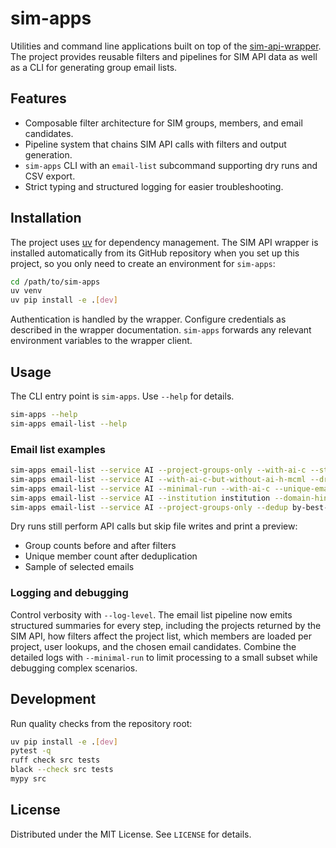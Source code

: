 # sim-apps

Utilities and command line applications built on top of the [sim-api-wrapper](https://github.com/m-a-r-o-u/sim-api-wrapper.git). The project provides reusable filters and pipelines for SIM API data as well as a CLI for generating group email lists.

## Features

- Composable filter architecture for SIM groups, members, and email candidates.
- Pipeline system that chains SIM API calls with filters and output generation.
- `sim-apps` CLI with an `email-list` subcommand supporting dry runs and CSV export.
- Strict typing and structured logging for easier troubleshooting.

## Installation

The project uses [uv](https://github.com/astral-sh/uv) for dependency management. The SIM API wrapper is installed automatically from its GitHub repository when you set up this project, so you only need to create an environment for `sim-apps`:

```bash
cd /path/to/sim-apps
uv venv
uv pip install -e .[dev]
```

Authentication is handled by the wrapper. Configure credentials as described in the wrapper documentation. `sim-apps` forwards any relevant environment variables to the wrapper client.

## Usage

The CLI entry point is `sim-apps`. Use `--help` for details.

```bash
sim-apps --help
sim-apps email-list --help
```

### Email list examples

```bash
sim-apps email-list --service AI --project-groups-only --with-ai-c --stdout
sim-apps email-list --service AI --with-ai-c-but-without-ai-h-mcml --dry-run
sim-apps email-list --service AI --minimal-run --with-ai-c --unique-emails --dedup by-id --output emails.txt
sim-apps email-list --service AI --institution institution --domain-hint institution.de --csv emails.csv
sim-apps email-list --service AI --project-groups-only --dedup by-best-email --dry-run --debug-intermediate debug/
```

Dry runs still perform API calls but skip file writes and print a preview:

- Group counts before and after filters
- Unique member count after deduplication
- Sample of selected emails

### Logging and debugging

Control verbosity with `--log-level`. The email list pipeline now emits structured summaries for every step, including the
projects returned by the SIM API, how filters affect the project list, which members are loaded per project, user lookups, and
the chosen email candidates. Combine the detailed logs with `--minimal-run` to limit processing to a small subset while
debugging complex scenarios.

## Development

Run quality checks from the repository root:

```bash
uv pip install -e .[dev]
pytest -q
ruff check src tests
black --check src tests
mypy src
```

## License

Distributed under the MIT License. See `LICENSE` for details.
